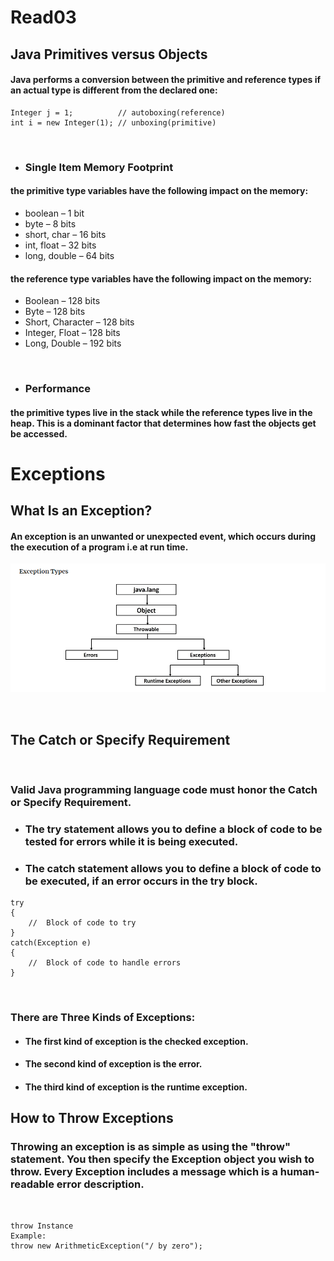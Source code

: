 # **Read03**

## **Java Primitives versus Objects**


#### Java performs a conversion between the primitive and reference types if an actual type is different from the declared one:

```(
Integer j = 1;          // autoboxing(reference)
int i = new Integer(1); // unboxing(primitive)
```

<br>

+ ### **Single Item Memory Footprint**
####  the primitive type variables have the following impact on the memory:
+ boolean – 1 bit
+ byte – 8 bits
+ short, char – 16 bits
+ int, float – 32 bits
+ long, double – 64 bits

####  the reference type variables have the following impact on the memory:
+ Boolean – 128 bits
+ Byte – 128 bits
+ Short, Character – 128 bits
+ Integer, Float – 128 bits
+ Long, Double – 192 bits

<br>

+ ### **Performance**
#### the primitive types live in the stack while the reference types live in the heap. This is a dominant factor that determines how fast the objects get be accessed.


# **Exceptions**

## What Is an Exception? 
#### An exception is an unwanted or unexpected event, which occurs during the execution of a program i.e at run time.

![Exception Type](./assets/Exception.png)

<br>

## The Catch or Specify Requirement

<br>

### Valid Java programming language code must honor the Catch or Specify Requirement. 
+ ### The **try** statement allows you to define a block of code to be tested for errors while it is being executed.

+ ### The **catch** statement allows you to define a block of code to be executed, if an error occurs in the try block.

```
try 
{
    //  Block of code to try
}
catch(Exception e) 
{ 
    //  Block of code to handle errors
}
```

<br>

### **There are Three Kinds of Exceptions:**
+ #### The first kind of exception is the checked exception.
+ #### The second kind of exception is the error.
+ #### The third kind of exception is the runtime exception.


## **How to Throw Exceptions**
### Throwing an exception is as simple as using the "throw" statement. You then specify the Exception object you wish to throw. Every Exception includes a message which is a human-readable error description.

<br>

```
throw Instance
Example:
throw new ArithmeticException("/ by zero");
```

